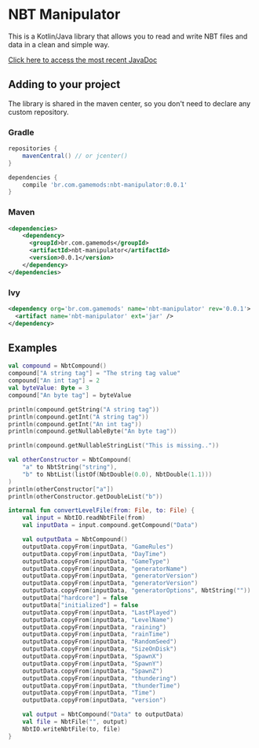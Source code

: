 # NBT Manipulator

This is a Kotlin/Java library that allows you to read and write NBT files and data in a clean and simple way.

[Click here to access the most recent JavaDoc](https://gamemodsbr.github.io/NBT-Manipulator)

## Adding to your project

The library is shared in the maven center, so you don't need to declare any custom repository.

### Gradle

```groovy
repositories {
    mavenCentral() // or jcenter()
}

dependencies {
    compile 'br.com.gamemods:nbt-manipulator:0.0.1'
}
```

### Maven

```xml
<dependencies>
    <dependency>
      <groupId>br.com.gamemods</groupId>
      <artifactId>nbt-manipulator</artifactId>
      <version>0.0.1</version>
    </dependency>
</dependencies>
```

### Ivy

```xml
<dependency org='br.com.gamemods' name='nbt-manipulator' rev='0.0.1'>
  <artifact name='nbt-manipulator' ext='jar' />
</dependency>
```

## Examples

```kotlin
val compound = NbtCompound()
compound["A string tag"] = "The string tag value"
compound["An int tag"] = 2
val byteValue: Byte = 3
compound["An byte tag"] = byteValue

println(compound.getString("A string tag"))
println(compound.getInt("A string tag"))
println(compound.getInt("An int tag"))
println(compound.getNullableByte("An byte tag"))

println(compound.getNullableStringList("This is missing.."))

val otherConstructor = NbtCompound(
    "a" to NbtString("string"),
    "b" to NbtList(listOf(NbtDouble(0.0), NbtDouble(1.1)))
)
println(otherConstructor["a"])
println(otherConstructor.getDoubleList("b"))
```

```kotlin
internal fun convertLevelFile(from: File, to: File) {
    val input = NbtIO.readNbtFile(from)
    val inputData = input.compound.getCompound("Data")

    val outputData = NbtCompound()
    outputData.copyFrom(inputData, "GameRules")
    outputData.copyFrom(inputData, "DayTime")
    outputData.copyFrom(inputData, "GameType")
    outputData.copyFrom(inputData, "generatorName")
    outputData.copyFrom(inputData, "generatorVersion")
    outputData.copyFrom(inputData, "generatorVersion")
    outputData.copyFrom(inputData, "generatorOptions", NbtString(""))
    outputData["hardcore"] = false
    outputData["initialized"] = false
    outputData.copyFrom(inputData, "LastPlayed")
    outputData.copyFrom(inputData, "LevelName")
    outputData.copyFrom(inputData, "raining")
    outputData.copyFrom(inputData, "rainTime")
    outputData.copyFrom(inputData, "RandomSeed")
    outputData.copyFrom(inputData, "SizeOnDisk")
    outputData.copyFrom(inputData, "SpawnX")
    outputData.copyFrom(inputData, "SpawnY")
    outputData.copyFrom(inputData, "SpawnZ")
    outputData.copyFrom(inputData, "thundering")
    outputData.copyFrom(inputData, "thunderTime")
    outputData.copyFrom(inputData, "Time")
    outputData.copyFrom(inputData, "version")

    val output = NbtCompound("Data" to outputData)
    val file = NbtFile("", output)
    NbtIO.writeNbtFile(to, file)
}
```